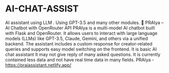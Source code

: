 # AI-CHAT-ASSIST
AI assistant using LLM . Using GPT-3.5 and many other modules.
🧠 PRAIya – AI Chatbot with OpenRouter API
PRAIya is a multi-model AI chatbot built with Flask and OpenRouter. It allows users to interact with large language models (LLMs) like GPT-3.5, Claude, Gemini, and others via a unified backend. The assistant includes a custom response for creator-related queries and supports easy model switching on the frontend.
It is basic AI chat assistant It may not give reply of many asked questions. It is currently contained less data and not have real time data in many fields. 
PRAIya - https://praiassistant.netlify.app/
